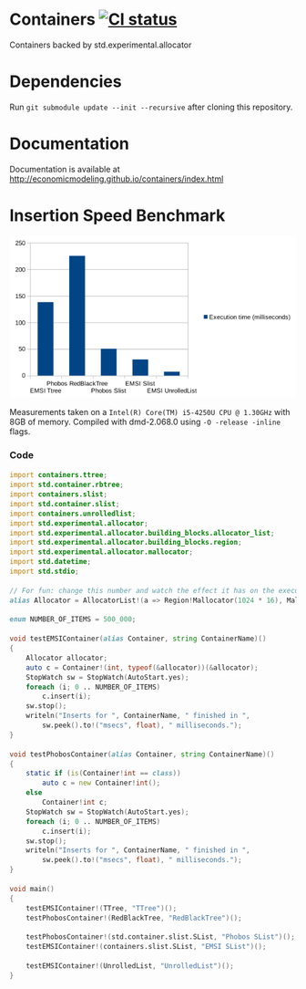 Containers [![CI status](https://travis-ci.org/economicmodeling/containers.svg?branch=master)](https://travis-ci.org/economicmodeling/containers/)
==========

Containers backed by std.experimental.allocator

# Dependencies
Run `git submodule update --init --recursive` after cloning this repository.

# Documentation
Documentation is available at http://economicmodeling.github.io/containers/index.html

# Insertion Speed Benchmark
![Benchmark](times.png)

Measurements taken on a `Intel(R) Core(TM) i5-4250U CPU @ 1.30GHz` with 8GB of memory.
Compiled with dmd-2.068.0 using `-O -release -inline` flags.

### Code

```d
import containers.ttree;
import std.container.rbtree;
import containers.slist;
import std.container.slist;
import containers.unrolledlist;
import std.experimental.allocator;
import std.experimental.allocator.building_blocks.allocator_list;
import std.experimental.allocator.building_blocks.region;
import std.experimental.allocator.mallocator;
import std.datetime;
import std.stdio;

// For fun: change this number and watch the effect it has on the execution time
alias Allocator = AllocatorList!(a => Region!Mallocator(1024 * 16), Mallocator);

enum NUMBER_OF_ITEMS = 500_000;

void testEMSIContainer(alias Container, string ContainerName)()
{
	Allocator allocator;
	auto c = Container!(int, typeof(&allocator))(&allocator);
	StopWatch sw = StopWatch(AutoStart.yes);
	foreach (i; 0 .. NUMBER_OF_ITEMS)
		c.insert(i);
	sw.stop();
	writeln("Inserts for ", ContainerName, " finished in ",
		sw.peek().to!("msecs", float), " milliseconds.");
}

void testPhobosContainer(alias Container, string ContainerName)()
{
	static if (is(Container!int == class))
		auto c = new Container!int();
	else
		Container!int c;
	StopWatch sw = StopWatch(AutoStart.yes);
	foreach (i; 0 .. NUMBER_OF_ITEMS)
		c.insert(i);
	sw.stop();
	writeln("Inserts for ", ContainerName, " finished in ",
		sw.peek().to!("msecs", float), " milliseconds.");
}

void main()
{
	testEMSIContainer!(TTree, "TTree")();
	testPhobosContainer!(RedBlackTree, "RedBlackTree")();

	testPhobosContainer!(std.container.slist.SList, "Phobos SList")();
	testEMSIContainer!(containers.slist.SList, "EMSI SList")();

	testEMSIContainer!(UnrolledList, "UnrolledList")();
}
```
